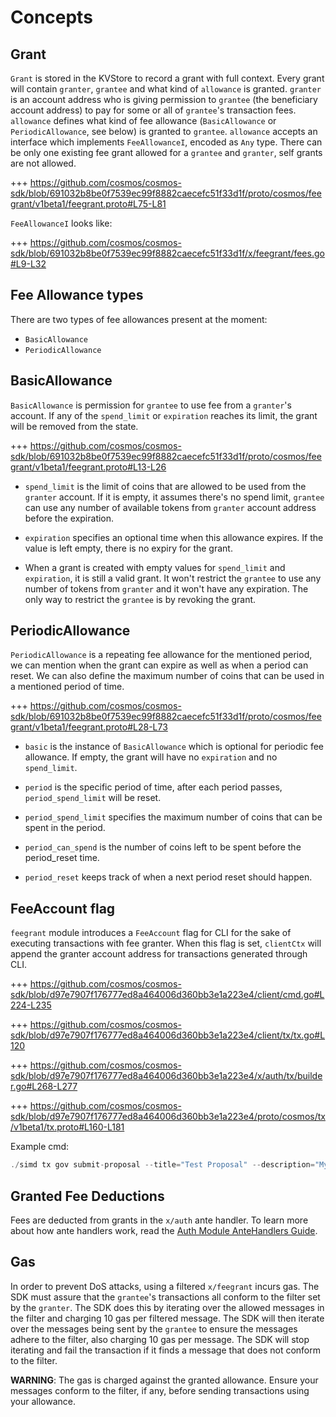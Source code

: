 <!--
order: 1
-->

# Concepts

## Grant

`Grant` is stored in the KVStore to record a grant with full context. Every
grant will contain `granter`, `grantee` and what kind of `allowance` is granted.
`granter` is an account address who is giving permission to `grantee` (the
beneficiary account address) to pay for some or all of `grantee`'s transaction
fees. `allowance` defines what kind of fee allowance (`BasicAllowance` or
`PeriodicAllowance`, see below) is granted to `grantee`. `allowance` accepts an
interface which implements `FeeAllowanceI`, encoded as `Any` type. There can be
only one existing fee grant allowed for a `grantee` and `granter`, self grants
are not allowed.

+++
https://github.com/cosmos/cosmos-sdk/blob/691032b8be0f7539ec99f8882caecefc51f33d1f/proto/cosmos/feegrant/v1beta1/feegrant.proto#L75-L81

`FeeAllowanceI` looks like:

+++
https://github.com/cosmos/cosmos-sdk/blob/691032b8be0f7539ec99f8882caecefc51f33d1f/x/feegrant/fees.go#L9-L32

## Fee Allowance types

There are two types of fee allowances present at the moment:

- `BasicAllowance`
- `PeriodicAllowance`

## BasicAllowance

`BasicAllowance` is permission for `grantee` to use fee from a `granter`'s
account. If any of the `spend_limit` or `expiration` reaches its limit, the
grant will be removed from the state.

+++
https://github.com/cosmos/cosmos-sdk/blob/691032b8be0f7539ec99f8882caecefc51f33d1f/proto/cosmos/feegrant/v1beta1/feegrant.proto#L13-L26

- `spend_limit` is the limit of coins that are allowed to be used from the
  `granter` account. If it is empty, it assumes there's no spend limit,
  `grantee` can use any number of available tokens from `granter` account
  address before the expiration.

- `expiration` specifies an optional time when this allowance expires. If the
  value is left empty, there is no expiry for the grant.

- When a grant is created with empty values for `spend_limit` and `expiration`,
  it is still a valid grant. It won't restrict the `grantee` to use any number
  of tokens from `granter` and it won't have any expiration. The only way to
  restrict the `grantee` is by revoking the grant.

## PeriodicAllowance

`PeriodicAllowance` is a repeating fee allowance for the mentioned period, we
can mention when the grant can expire as well as when a period can reset. We can
also define the maximum number of coins that can be used in a mentioned period
of time.

+++
https://github.com/cosmos/cosmos-sdk/blob/691032b8be0f7539ec99f8882caecefc51f33d1f/proto/cosmos/feegrant/v1beta1/feegrant.proto#L28-L73

- `basic` is the instance of `BasicAllowance` which is optional for periodic fee
  allowance. If empty, the grant will have no `expiration` and no `spend_limit`.

- `period` is the specific period of time, after each period passes,
  `period_spend_limit` will be reset.

- `period_spend_limit` specifies the maximum number of coins that can be spent
  in the period.

- `period_can_spend` is the number of coins left to be spent before the
  period_reset time.

- `period_reset` keeps track of when a next period reset should happen.

## FeeAccount flag

`feegrant` module introduces a `FeeAccount` flag for CLI for the sake of
executing transactions with fee granter. When this flag is set, `clientCtx` will
append the granter account address for transactions generated through CLI.

+++
https://github.com/cosmos/cosmos-sdk/blob/d97e7907f176777ed8a464006d360bb3e1a223e4/client/cmd.go#L224-L235

+++
https://github.com/cosmos/cosmos-sdk/blob/d97e7907f176777ed8a464006d360bb3e1a223e4/client/tx/tx.go#L120

+++
https://github.com/cosmos/cosmos-sdk/blob/d97e7907f176777ed8a464006d360bb3e1a223e4/x/auth/tx/builder.go#L268-L277

+++
https://github.com/cosmos/cosmos-sdk/blob/d97e7907f176777ed8a464006d360bb3e1a223e4/proto/cosmos/tx/v1beta1/tx.proto#L160-L181

Example cmd:

```go
./simd tx gov submit-proposal --title="Test Proposal" --description="My awesome proposal" --type="Text" --from validator-key --fee-account=cosmos1xh44hxt7spr67hqaa7nyx5gnutrz5fraw6grxn --chain-id=testnet --fees="10stake"
```

## Granted Fee Deductions

Fees are deducted from grants in the `x/auth` ante handler. To learn more about
how ante handlers work, read the
[Auth Module AnteHandlers Guide](../../auth/spec/03_antehandlers.md).

## Gas

In order to prevent DoS attacks, using a filtered `x/feegrant` incurs gas. The
SDK must assure that the `grantee`'s transactions all conform to the filter set
by the `granter`. The SDK does this by iterating over the allowed messages in
the filter and charging 10 gas per filtered message. The SDK will then iterate
over the messages being sent by the `grantee` to ensure the messages adhere to
the filter, also charging 10 gas per message. The SDK will stop iterating and
fail the transaction if it finds a message that does not conform to the filter.

**WARNING**: The gas is charged against the granted allowance. Ensure your
messages conform to the filter, if any, before sending transactions using your
allowance.
